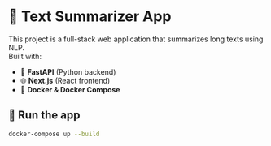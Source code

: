 # 📝 Text Summarizer App

This project is a full-stack web application that summarizes long texts using NLP.  
Built with:

- 🔧 **FastAPI** (Python backend)
- 🌐 **Next.js** (React frontend)
- 🐳 **Docker & Docker Compose**

## 🚀 Run the app

```bash
docker-compose up --build
```
